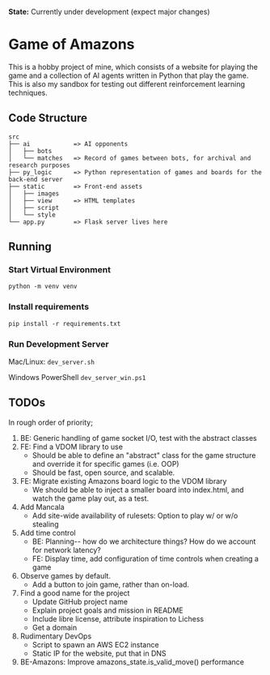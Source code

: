 **State:** Currently under development (expect major changes)

# Game of Amazons
This is a hobby project of mine, which consists of a website for playing the game and a collection of AI agents written in Python that play the game.
This is also my sandbox for testing out different reinforcement learning techniques.

## Code Structure
```
src
├── ai            => AI opponents
│   ├── bots      
│   └── matches   => Record of games between bots, for archival and research purposes
├── py_logic      => Python representation of games and boards for the back-end server
├── static        => Front-end assets
│   ├── images    
│   ├── view      => HTML templates
│   ├── script    
│   └── style     
└── app.py        => Flask server lives here
```

## Running

### Start Virtual Environment
`python -m venv venv`

### Install requirements
`pip install -r requirements.txt`

### Run Development Server
Mac/Linux:
`dev_server.sh`

Windows PowerShell
`dev_server_win.ps1`

## TODOs
In rough order of priority;
1. BE: Generic handling of game socket I/O, test with the abstract classes
1. FE: Find a VDOM library to use
    - Should be able to define an "abstract" class for the game structure and override it for specific games (i.e. OOP)
    - Should be fast, open source, and scalable.
1. FE: Migrate existing Amazons board logic to the VDOM library
    - We should be able to inject a smaller board into index.html, and watch the game play out, as a test.
1. Add Mancala
    - Add site-wide availability of rulesets: Option to play w/ or w/o stealing
1. Add time control
    - BE: Planning-- how do we architecture things? How do we account for network latency?
    - FE: Display time, add configuration of time controls when creating a game
1. Observe games by default.
    - Add a button to join game, rather than on-load.
1. Find a good name for the project
    - Update GitHub project name
    - Explain project goals and mission in README
    - Include libre license, attribute inspiration to Lichess
    - Get a domain
1. Rudimentary DevOps
    - Script to spawn an AWS EC2 instance
    - Static IP for the website, put that in DNS
1. BE-Amazons: Improve amazons_state.is_valid_move() performance